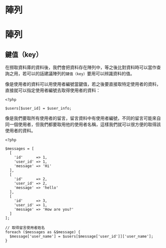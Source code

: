 # 陣列

# 陣列

## 鍵值（key）

在撈取資料庫的資料後，我們會把資料存在陣列中，等之後比對資料時可以當作查詢之用，若可以的話建議陣列的`鍵值（key）`要用可以辨識資料的值。

像是使用者的資料可以用使用者編號當鍵值，若之後要直接取特定使用者的資料，直接就可以指定使用者編號去取得使用者的資料：

```
<?php

$users[$user_id] = $user_info; 
```

像是我們要取所有使用者的留言，留言資料中有使用者編號，不同的留言可能來自同一個使用者，但我們都要取用他的使用者名稱，這樣我們就可以很方便的取得該使用者的資料。

```
<?php

$messages = [
  [
    'id'      => 1,
    'user_id' => 1,
    'message' => 'Hi'
  ],
  [
    'id'      => 2,
    'user_id' => 2,
    'message' => 'hello'
  ],
  [
    'id'      => 3,
    'user_id' => 1,
    'message' => 'How are you?'
  ]
];

// 取得留言使用者姓名
foreach ($messages as &$message) {
  $message['user_name'] = $users[$message['user_id']]['user_name'];
} 
```